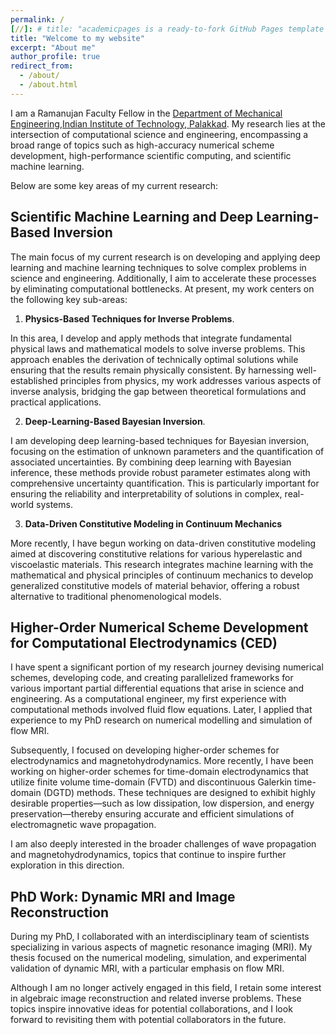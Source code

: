 ```yaml
---
permalink: /
[//]: # title: "academicpages is a ready-to-fork GitHub Pages template for academic personal websites"
title: "Welcome to my website"
excerpt: "About me"
author_profile: true
redirect_from: 
  - /about/
  - /about.html
---
```


I am a Ramanujan Faculty Fellow in the [Department of Mechanical Engineering](https://iitpkd.ac.in/mechanical-engineering),[Indian Institute of Technology, Palakkad](https://iitpkd.ac.in/). My research lies at the intersection of computational science and engineering, encompassing a broad range of topics such as high-accuracy numerical scheme development, high-performance scientific computing, and scientific machine learning. 

Below are some key areas of my current research:

## Scientific Machine Learning and Deep Learning-Based Inversion

The main focus of my current research is on developing and applying deep learning and machine learning techniques to solve complex problems in science and engineering. Additionally, I aim to accelerate these processes by eliminating computational bottlenecks. At present, my work centers on the following key sub-areas:

1. **Physics-Based Techniques for Inverse Problems**.

In this area, I develop and apply methods that integrate fundamental physical laws and mathematical models to solve inverse problems. This approach enables the derivation of technically optimal solutions while ensuring that the results remain physically consistent. By harnessing well-established principles from physics, my work addresses various aspects of inverse analysis, bridging the gap between theoretical formulations and practical applications.

2. **Deep-Learning-Based Bayesian Inversion**.

I am developing deep learning-based techniques for Bayesian inversion, focusing on the estimation of unknown parameters and the quantification of associated uncertainties. By combining deep learning with Bayesian inference, these methods provide robust parameter estimates along with comprehensive uncertainty quantification. This is particularly important for ensuring the reliability and interpretability of solutions in complex, real-world systems.

3. **Data-Driven Constitutive Modeling in Continuum Mechanics**

More recently, I have begun working on data-driven constitutive modeling aimed at discovering constitutive relations for various hyperelastic and viscoelastic materials. This research integrates machine learning with the mathematical and physical principles of continuum mechanics to develop generalized constitutive models of material behavior, offering a robust alternative to traditional phenomenological models.

## Higher-Order Numerical Scheme Development for Computational Electrodynamics (CED)

I have spent a significant portion of my research journey devising numerical schemes, developing code, and creating parallelized frameworks for various important partial differential equations that arise in science and engineering. As a computational engineer, my first experience with computational methods involved fluid flow equations. Later, I applied that experience to my PhD research on numerical modelling and simulation of flow MRI.

Subsequently, I focused on developing higher-order schemes for electrodynamics and magnetohydrodynamics. More recently, I have been working on higher-order schemes for time-domain electrodynamics that utilize finite volume time-domain (FVTD) and discontinuous Galerkin time-domain (DGTD) methods. These techniques are designed to exhibit highly desirable properties—such as low dissipation, low dispersion, and energy preservation—thereby ensuring accurate and efficient simulations of electromagnetic wave propagation.

I am also deeply interested in the broader challenges of wave propagation and magnetohydrodynamics, topics that continue to inspire further exploration in this direction.

## PhD Work: Dynamic MRI and Image Reconstruction

During my PhD, I collaborated with an interdisciplinary team of scientists specializing in various aspects of magnetic resonance imaging (MRI). My thesis focused on the numerical modeling, simulation, and experimental validation of dynamic MRI, with a particular emphasis on flow MRI.

Although I am no longer actively engaged in this field, I retain some interest in algebraic image reconstruction and related inverse problems. These topics inspire innovative ideas for potential collaborations, and I look forward to revisiting them with potential collaborators in the future.

<!--- Academic background
======


{% include base_path %}
# Selected publications
{% for post in site.publications reversed %}
{% if post.type == 'selected' %}
{% include archive-single-cv.html %}
{% endif %}
{% endfor %}
--->

